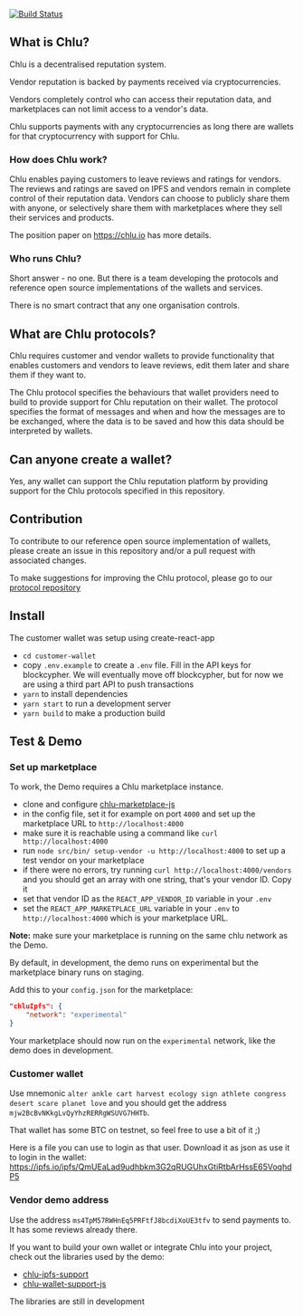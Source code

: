 
[![Build Status](https://travis-ci.org/ChluNetwork/chlu-demo.svg?branch=master)](https://travis-ci.org/ChluNetwork/chlu-demo.svg?branch=master)

## What is Chlu?

Chlu is a decentralised reputation system.

Vendor reputation is backed by payments received via cryptocurrencies.

Vendors completely control who can access their reputation data, and
marketplaces can not limit access to a vendor's data.

Chlu supports payments with any cryptocurrencies as long there are
wallets for that cryptocurrency with support for Chlu.

### How does Chlu work?

Chlu enables paying customers to leave reviews and ratings for
vendors. The reviews and ratings are saved on IPFS and vendors remain
in complete control of their reputation data. Vendors can choose to
publicly share them with anyone, or selectively share them with
marketplaces where they sell their services and products.

The position paper on https://chlu.io has more details.

### Who runs Chlu?

Short answer - no one. But there is a team developing the protocols
and reference open source implementations of the wallets and services.

There is no smart contract that any one organisation controls.

## What are Chlu protocols?

Chlu requires customer and vendor wallets to provide functionality
that enables customers and vendors to leave reviews, edit them later
and share them if they want to.

The Chlu protocol specifies the behaviours that wallet providers need
to build to provide support for Chlu reputation on their wallet. The
protocol specifies the format of messages and when and how the
messages are to be exchanged, where the data is to be saved and how
this data should be interpreted by wallets.

## Can anyone create a wallet?

Yes, any wallet can support the Chlu reputation platform by providing
support for the Chlu protocols specified in this repository.

## Contribution

To contribute to our reference open source implementation of wallets,
please create an issue in this repository and/or a pull request with
associated changes.

To make suggestions for improving the Chlu protocol, please go to our
[protocol repository](https://github.com/ChluNetwork/chlu-protocol)

## Install

The customer wallet was setup using create-react-app

- `cd customer-wallet`
- copy `.env.example` to create a `.env` file. Fill in the API keys for blockcypher. We will eventually move off blockcypher, but for now we are using a third part API to push transactions
- `yarn` to install dependencies
- `yarn start` to run a development server
- `yarn build` to make a production build

## Test & Demo

### Set up marketplace

To work, the Demo requires a Chlu marketplace instance.

- clone and configure [chlu-marketplace-js](https://github.com/ChluNetwork/chlu-marketplace-js)
- in the config file, set it for example on port `4000` and set up the marketplace URL to `http://localhost:4000`
- make sure it is reachable using a command like `curl http://localhost:4000`
- run `node src/bin/ setup-vendor -u http://localhost:4000` to set up a test vendor on your marketplace
- if there were no errors, try running `curl http://localhost:4000/vendors` and you should get an array with one string, that's your vendor ID. Copy it
- set that vendor ID as the `REACT_APP_VENDOR_ID` variable in your `.env`
- set the `REACT_APP_MARKETPLACE_URL` variable in your `.env` to `http://localhost:4000` which is your marketplace URL.

__Note:__ make sure your marketplace is running on the same chlu network as the Demo.

By default, in development, the demo runs on experimental but the marketplace binary runs on staging.

Add this to your `config.json` for the marketplace:

```json
"chluIpfs": {
    "network": "experimental"
}
```

Your marketplace should now run on the `experimental` network, like the demo does in development.

### Customer wallet

Use mnemonic `alter ankle cart harvest ecology sign athlete congress desert scare planet love` and you should get the address
`mjw2BcBvNKkgLvQyYhzRERRgWSUVG7HHTb`.

That wallet has some BTC on testnet, so feel free to use a bit of it ;)

Here is a file you can use to login as that user. Download it as json as use it to login in the
wallet: https://ipfs.io/ipfs/QmUEaLad9udhbkm3G2qRUGUhxGtiRtbArHssE65VoqhdP5

### Vendor demo address

Use the address `ms4TpM57RWHnEq5PRFtfJ8bcdiXoUE3tfv` to send payments to. It has some reviews already there.

If you want to build your own wallet or integrate Chlu into your
project, check out the libraries used by the demo:

- [chlu-ipfs-support](https://github.com/ChluNetwork/chlu-ipfs-support)
- [chlu-wallet-support-js](https://github.com/ChluNetwork/chlu-wallet-support-js)

The libraries are still in development
